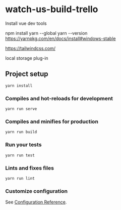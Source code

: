 # watch-us-build-trello

Install vue dev tools

npm install yarn --global
yarn --version
https://yarnpkg.com/en/docs/install#windows-stable

https://tailwindcss.com/

local storage plug-in

## Project setup
```
yarn install
```

### Compiles and hot-reloads for development
```
yarn run serve
```

### Compiles and minifies for production
```
yarn run build
```

### Run your tests
```
yarn run test
```

### Lints and fixes files
```
yarn run lint
```

### Customize configuration
See [Configuration Reference](https://cli.vuejs.org/config/).
